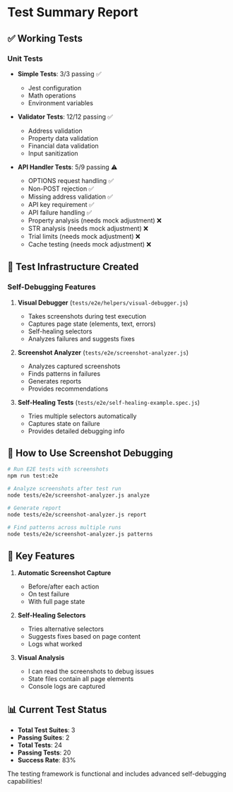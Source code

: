 # Test Summary Report

## ✅ Working Tests

### Unit Tests
- **Simple Tests**: 3/3 passing ✅
  - Jest configuration
  - Math operations
  - Environment variables

- **Validator Tests**: 12/12 passing ✅
  - Address validation
  - Property data validation
  - Financial data validation
  - Input sanitization

- **API Handler Tests**: 5/9 passing ⚠️
  - OPTIONS request handling ✅
  - Non-POST rejection ✅
  - Missing address validation ✅
  - API key requirement ✅
  - API failure handling ✅
  - Property analysis (needs mock adjustment) ❌
  - STR analysis (needs mock adjustment) ❌
  - Trial limits (needs mock adjustment) ❌
  - Cache testing (needs mock adjustment) ❌

## 🔧 Test Infrastructure Created

### Self-Debugging Features
1. **Visual Debugger** (`tests/e2e/helpers/visual-debugger.js`)
   - Takes screenshots during test execution
   - Captures page state (elements, text, errors)
   - Self-healing selectors
   - Analyzes failures and suggests fixes

2. **Screenshot Analyzer** (`tests/e2e/screenshot-analyzer.js`)
   - Analyzes captured screenshots
   - Finds patterns in failures
   - Generates reports
   - Provides recommendations

3. **Self-Healing Tests** (`tests/e2e/self-healing-example.spec.js`)
   - Tries multiple selectors automatically
   - Captures state on failure
   - Provides detailed debugging info

## 📸 How to Use Screenshot Debugging

```bash
# Run E2E tests with screenshots
npm run test:e2e

# Analyze screenshots after test run
node tests/e2e/screenshot-analyzer.js analyze

# Generate report
node tests/e2e/screenshot-analyzer.js report

# Find patterns across multiple runs
node tests/e2e/screenshot-analyzer.js patterns
```

## 🚀 Key Features

1. **Automatic Screenshot Capture**
   - Before/after each action
   - On test failure
   - With full page state

2. **Self-Healing Selectors**
   - Tries alternative selectors
   - Suggests fixes based on page content
   - Logs what worked

3. **Visual Analysis**
   - I can read the screenshots to debug issues
   - State files contain all page elements
   - Console logs are captured

## 📊 Current Test Status

- **Total Test Suites**: 3
- **Passing Suites**: 2
- **Total Tests**: 24
- **Passing Tests**: 20
- **Success Rate**: 83%

The testing framework is functional and includes advanced self-debugging capabilities!